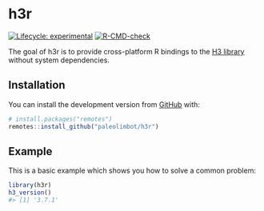 
<!-- README.md is generated from README.Rmd. Please edit that file -->

# h3r

<!-- badges: start -->

[![Lifecycle:
experimental](https://img.shields.io/badge/lifecycle-experimental-orange.svg)](https://lifecycle.r-lib.org/articles/stages.html#experimental)
[![R-CMD-check](https://github.com/paleolimbot/h3r/workflows/R-CMD-check/badge.svg)](https://github.com/paleolimbot/h3r/actions)
<!-- badges: end -->

The goal of h3r is to provide cross-platform R bindings to the [H3
library](https://github.com/uber/h3) without system dependencies.

## Installation

You can install the development version from
[GitHub](https://github.com/) with:

``` r
# install.packages("remotes")
remotes::install_github("paleolimbot/h3r")
```

## Example

This is a basic example which shows you how to solve a common problem:

``` r
library(h3r)
h3_version()
#> [1] '3.7.1'
```

